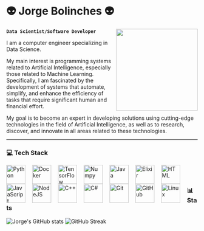 
# 👽 Jorge Bolinches 👽 

<img src="https://media0.giphy.com/media/JWday3G09ANWLPRAqg/giphy.gif?cid=ecf05e479wk74h2ra82s1f2bjwbh5hzi369yttzbow7oigqv&ep=v1_gifs_search&rid=giphy.gif&ct=g" height="215" align="right"/>

**`Data Scientist/Software Developer`**

I am a computer engineer specializing in Data Science.

My main interest is programming systems related to Artificial Intelligence, especially those related to Machine Learning. Specifically, I am fascinated by the development of systems that automate, simplify, and enhance the efficiency of tasks that require significant human and financial effort.

My goal is to become an expert in developing solutions using cutting-edge technologies in the field of Artificial Intelligence, as well as to research, discover, and innovate in all areas related to these technologies.

 

---

### 💻 Tech Stack

<img align="left" alt="Python" width="50px" style="padding-right:15px;" src="https://cdn.jsdelivr.net/gh/devicons/devicon/icons/python/python-original-wordmark.svg" />     
<img align="left" alt="Docker" width="50px" style="padding-right:15px;" src="https://cdn.jsdelivr.net/gh/devicons/devicon/icons/docker/docker-original-wordmark.svg" /> 
<img align="left" alt="TensorFlow" width="50px" style="padding-right:15px;" src="https://cdn.jsdelivr.net/gh/devicons/devicon/icons/tensorflow/tensorflow-original-wordmark.svg" /> 
<img align="left" alt="Numpy" width="50px" style="padding-right:15px;" src="https://cdn.jsdelivr.net/gh/devicons/devicon/icons/numpy/numpy-original-wordmark.svg" />
<img align="left" alt="Java" width="50px" style="padding-right:15px;" src="https://cdn.jsdelivr.net/gh/devicons/devicon/icons/java/java-original-wordmark.svg"/>
<img align="left" alt="Elixir" width="50px" style="padding-right:15px;" src="https://cdn.jsdelivr.net/gh/devicons/devicon/icons/elixir/elixir-original-wordmark.svg"/>          
<img align="left" alt="HTML" width="50px" style="padding-right:15px;" src="https://cdn.jsdelivr.net/gh/devicons/devicon/icons/html5/html5-original-wordmark.svg" />
<img align="left" alt="JavaScript" width="50px" style="padding-right:15px;" src="https://cdn.jsdelivr.net/gh/devicons/devicon/icons/javascript/javascript-plain.svg" />
<img align="left" alt="NodeJS" width="50px" style="padding-right:15px;" src="https://cdn.jsdelivr.net/gh/devicons/devicon/icons/nodejs/nodejs-original-wordmark.svg" />
<img align="left" alt="C++" width="50px" style="padding-right:15px;" src="https://cdn.jsdelivr.net/gh/devicons/devicon/icons/cplusplus/cplusplus-line.svg" />
<img align="left" alt="C#" width="50px" style="padding-right:15px;" src="https://cdn.jsdelivr.net/gh/devicons/devicon/icons/csharp/csharp-original.svg" />         
<img align="left" alt="Git" width="50px" style="padding-right:15px;" src="https://cdn.jsdelivr.net/gh/devicons/devicon/icons/git/git-original-wordmark.svg" />
<img align="left" alt="GitHub" width="50px" style="padding-right:15px;" src="https://cdn.jsdelivr.net/gh/devicons/devicon/icons/github/github-original-wordmark.svg" />
<img align="left" alt="Linux" width="50px" style="padding-right:15px;" src="https://cdn.jsdelivr.net/gh/devicons/devicon/icons/linux/linux-original.svg" />



<br />

#

### 📊 Stats

![Jorge's GitHub stats](https://github-readme-stats.vercel.app/api?username=JB0linches&show_icons=true&theme=gruvbox) ![GitHub Streak](https://streak-stats.demolab.com?user=JB0linches&theme=gruvbox&border_radius=4.5) 
<!-- BUGEADO: ![Jorge's language stats](https://github-readme-stats.vercel.app/api/top-langs/?username=JB0linches&theme=gruvbox&hide_border=false&include_all_commits=true&count_private=true&layout=compact) -->


<!--
**JB0linches/JB0linches** is a ✨ _special_ ✨ repository because its `README.md` (this file) appears on your GitHub profile.

Here are some ideas to get you started:

- 🔭 I’m currently working on ...
- 🌱 I’m currently learning ...
- 👯 I’m looking to collaborate on ...
- 🤔 I’m looking for help with ...
- 💬 Ask me about ...
- 📫 How to reach me: ...
- 😄 Pronouns: ...
- ⚡ Fun fact: ...
-->
